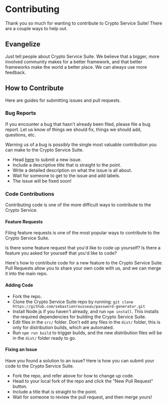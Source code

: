 <!--
#  ____  __  __ ____  __  __ ____
# |  _ \|  \/  |___ \|  \/  |  _ \
# | |_) | |\/| | __) | |\/| | | | |
# |  __/| |  | |/ __/| |  | | |_| |
# |_|   |_|  |_|_____|_|  |_|____/
#
# PM2MD
#
# https://pm2md.io/
#
# Copyright (c) Sebastien Rousseau 2022. All rights reserved
# Licensed under the MIT license
#
-->
# Contributing

Thank you so much for wanting to contribute to Crypto Service Suite!
There are a couple ways to help out.

## Evangelize

Just tell people about Crypto Service Suite. We believe that a bigger, more involved
community makes for a better framework, and that better frameworks make the
world a better place. We can always use more feedback.

## How to Contribute

Here are guides for submitting issues and pull requests.

### Bug Reports

If you encounter a bug that hasn't already been filed, please file a bug report.
Let us know of things we should fix, things we should add, questions, etc.

Warning us of a bug is possibly the single most valuable contribution you can
make to the Crypto Service Suite.

-   Head [here](https://github.com/sebastienrousseau/crypto-service/issues/new)
to submit a new issue.
-   Include a descriptive title that is straight to the point.
-   Write a detailed description on what the issue is all about.
-   Wait for someone to get to the issue and add labels.
-   The issue will be fixed soon!

### Code Contributions

Contributing code is one of the more difficult ways to contribute to the Crypto
Service.

#### Feature Requests

Filing feature requests is one of the most popular ways to contribute to the
Crypto Service Suite.

Is there some feature request that you'd like to code up yourself? Is there a
feature you asked for yourself that you'd like to code?

Here's how to contribute code for a new feature to the Crypto Service Suite.
Pull Requests allow you to share your own code with us, and we can merge it into
the main repo.

#### Adding Code

-   Fork the repo.
-   Clone the Crypto Service Suite repo by running: 
`git clone https://github.com/sebastienrousseau/password-generator.git`
-   Install Node.js if you haven't already, and run `npm install`.
This installs the required dependencies for building the Crypto Service Suite.
-   Edit files in the `src/` folder. Don't edit any files in the `dist/` folder,
this is only for distribution builds, which are automated.
-   Run `npm run build` to trigger builds, and the new distribution files will
be in the `dist/` folder ready to go.

#### Fixing an Issue

Have you found a solution to an issue? Here is how you can submit your code to
the Crypto Service Suite.

-   Fork the repo, and refer above for how to change up code.
-   Head to your local fork of the repo and click the "New Pull Request" button.
-   Include a title that is straight to the point.
-   Wait for someone to review the pull request, and then merge yours!
